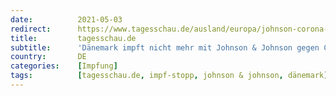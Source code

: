 ```yaml
---
date:          2021-05-03
redirect:      https://www.tagesschau.de/ausland/europa/johnson-corona-daenemark-101.html
title:         tagesschau.de
subtitle:      'Dänemark impft nicht mehr mit Johnson & Johnson gegen Corona'
country:       DE
categories:    [Impfung]
tags:          [tagesschau.de, impf-stopp, johnson & johnson, dänemark]
---
```

